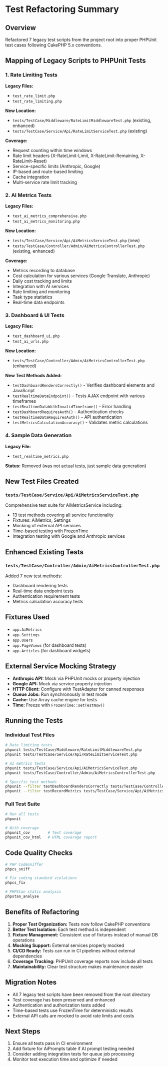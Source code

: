 # Test Refactoring Summary

## Overview
Refactored 7 legacy test scripts from the project root into proper PHPUnit test cases following CakePHP 5.x conventions.

## Mapping of Legacy Scripts to PHPUnit Tests

### 1. Rate Limiting Tests
**Legacy Files:** 
- `test_rate_limit.php`
- `test_rate_limiting.php`

**New Location:** 
- `tests/TestCase/Middleware/RateLimitMiddlewareTest.php` (existing, enhanced)
- `tests/TestCase/Service/Api/RateLimitServiceTest.php` (existing)

**Coverage:**
- Request counting within time windows
- Rate limit headers (X-RateLimit-Limit, X-RateLimit-Remaining, X-RateLimit-Reset)
- Service-specific limits (Anthropic, Google)
- IP-based and route-based limiting
- Cache integration
- Multi-service rate limit tracking

### 2. AI Metrics Tests
**Legacy Files:**
- `test_ai_metrics_comprehensive.php`
- `test_ai_metrics_monitoring.php`

**New Location:**
- `tests/TestCase/Service/Api/AiMetricsServiceTest.php` (new)
- `tests/TestCase/Controller/Admin/AiMetricsControllerTest.php` (existing, enhanced)

**Coverage:**
- Metrics recording to database
- Cost calculation for various services (Google Translate, Anthropic)
- Daily cost tracking and limits
- Integration with AI services
- Rate limiting and monitoring
- Task type statistics
- Real-time data endpoints

### 3. Dashboard & UI Tests
**Legacy Files:**
- `test_dashboard_ui.php`
- `test_ai_urls.php`

**New Location:**
- `tests/TestCase/Controller/Admin/AiMetricsControllerTest.php` (enhanced)

**New Test Methods Added:**
- `testDashboardRendersCorrectly()` - Verifies dashboard elements and JavaScript
- `testRealtimeDataEndpoint()` - Tests AJAX endpoint with various timeframes
- `testRealtimeDataWithInvalidTimeframe()` - Error handling
- `testDashboardRequiresAuth()` - Authentication checks
- `testRealtimeDataRequiresAuth()` - API authentication
- `testMetricsCalculationAccuracy()` - Validates metric calculations

### 4. Sample Data Generation
**Legacy File:**
- `test_realtime_metrics.php`

**Status:** Removed (was not actual tests, just sample data generation)

## New Test Files Created

### `tests/TestCase/Service/Api/AiMetricsServiceTest.php`
Comprehensive test suite for AiMetricsService including:
- 13 test methods covering all service functionality
- Fixtures: AiMetrics, Settings
- Mocking of external API services
- Time-based testing with FrozenTime
- Integration testing with Google and Anthropic services

## Enhanced Existing Tests

### `tests/TestCase/Controller/Admin/AiMetricsControllerTest.php`
Added 7 new test methods:
- Dashboard rendering tests
- Real-time data endpoint tests  
- Authentication requirement tests
- Metrics calculation accuracy tests

## Fixtures Used
- `app.AiMetrics`
- `app.Settings`
- `app.Users`
- `app.PageViews` (for dashboard tests)
- `app.Articles` (for dashboard widgets)

## External Service Mocking Strategy
- **Anthropic API:** Mock via PHPUnit mocks or property injection
- **Google API:** Mock via service property injection
- **HTTP Client:** Configure with TestAdapter for canned responses
- **Queue Jobs:** Run synchronously in test mode
- **Cache:** Use Array cache engine for tests
- **Time:** Freeze with `FrozenTime::setTestNow()`

## Running the Tests

### Individual Test Files
```bash
# Rate limiting tests
phpunit tests/TestCase/Middleware/RateLimitMiddlewareTest.php
phpunit tests/TestCase/Service/Api/RateLimitServiceTest.php

# AI metrics tests
phpunit tests/TestCase/Service/Api/AiMetricsServiceTest.php
phpunit tests/TestCase/Controller/Admin/AiMetricsControllerTest.php

# Specific test methods
phpunit --filter testDashboardRendersCorrectly tests/TestCase/Controller/Admin/AiMetricsControllerTest.php
phpunit --filter testRecordMetrics tests/TestCase/Service/Api/AiMetricsServiceTest.php
```

### Full Test Suite
```bash
# Run all tests
phpunit

# With coverage
phpunit_cov        # Text coverage
phpunit_cov_html   # HTML coverage report
```

## Code Quality Checks
```bash
# PHP CodeSniffer
phpcs_sniff

# Fix coding standard violations
phpcs_fix

# PHPStan static analysis
phpstan_analyse
```

## Benefits of Refactoring

1. **Proper Test Organization:** Tests now follow CakePHP conventions
2. **Better Test Isolation:** Each test method is independent
3. **Fixture Management:** Consistent use of fixtures instead of manual DB operations
4. **Mocking Support:** External services properly mocked
5. **CI/CD Ready:** Tests can run in CI pipelines without external dependencies
6. **Coverage Tracking:** PHPUnit coverage reports now include all tests
7. **Maintainability:** Clear test structure makes maintenance easier

## Migration Notes

- All 7 legacy test scripts have been removed from the root directory
- Test coverage has been preserved and enhanced
- Authentication and authorization tests added
- Time-based tests use FrozenTime for deterministic results
- External API calls are mocked to avoid rate limits and costs

## Next Steps

1. Ensure all tests pass in CI environment
2. Add fixture for AiPrompts table if AI prompt testing needed
3. Consider adding integration tests for queue job processing
4. Monitor test execution time and optimize if needed
